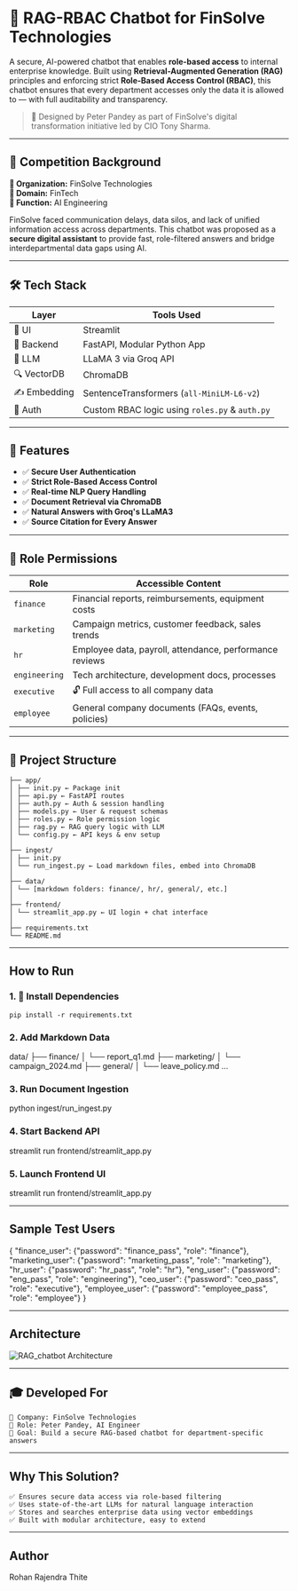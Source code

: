 # 🔐 RAG-RBAC Chatbot for FinSolve Technologies

A secure, AI-powered chatbot that enables **role-based access** to internal enterprise knowledge. Built using **Retrieval-Augmented Generation (RAG)** principles and enforcing strict **Role-Based Access Control (RBAC)**, this chatbot ensures that every department accesses only the data it is allowed to — with full auditability and transparency.

> 🧠 Designed by Peter Pandey as part of FinSolve's digital transformation initiative led by CIO Tony Sharma.

---

## 💼 Competition Background

**🏢 Organization:** FinSolve Technologies  
**📍 Domain:** FinTech  
**🎯 Function:** AI Engineering  

FinSolve faced communication delays, data silos, and lack of unified information access across departments. This chatbot was proposed as a **secure digital assistant** to provide fast, role-filtered answers and bridge interdepartmental data gaps using AI.

---

## 🛠️ Tech Stack

| Layer       | Tools Used                              |
|-------------|------------------------------------------|
| 💬 UI       | Streamlit                                |
| 🔧 Backend  | FastAPI, Modular Python App              |
| 🧠 LLM      | LLaMA 3 via Groq API                     |
| 🔍 VectorDB | ChromaDB                                 |
| ✍️ Embedding| SentenceTransformers (`all-MiniLM-L6-v2`)|
| 🔐 Auth     | Custom RBAC logic using `roles.py` & `auth.py`|

---

## 🧠 Features

- ✅ **Secure User Authentication**
- ✅ **Strict Role-Based Access Control**
- ✅ **Real-time NLP Query Handling**
- ✅ **Document Retrieval via ChromaDB**
- ✅ **Natural Answers with Groq's LLaMA3**
- ✅ **Source Citation for Every Answer**

---

## 🔐 Role Permissions

| Role          | Accessible Content                                                       |
|---------------|--------------------------------------------------------------------------|
| `finance`     | Financial reports, reimbursements, equipment costs                       |
| `marketing`   | Campaign metrics, customer feedback, sales trends                        |
| `hr`          | Employee data, payroll, attendance, performance reviews                  |
| `engineering` | Tech architecture, development docs, processes                           |
| `executive`   | 🔓 Full access to all company data                                       | 
| `employee`    | General company documents (FAQs, events, policies)                       |

---

## 🧱 Project Structure

``` RAG_chatbot
├── app/
│ ├── init.py ← Package init
│ ├── api.py ← FastAPI routes
│ ├── auth.py ← Auth & session handling
│ ├── models.py ← User & request schemas
│ ├── roles.py ← Role permission logic
│ ├── rag.py ← RAG query logic with LLM
│ └── config.py ← API keys & env setup
│
├── ingest/
│ ├── init.py
│ └── run_ingest.py ← Load markdown files, embed into ChromaDB
│
├── data/
│ └── [markdown folders: finance/, hr/, general/, etc.]
│
├── frontend/
│ └── streamlit_app.py ← UI login + chat interface
│
├── requirements.txt
└── README.md
```

---

## How to Run

### 1. 🔧 Install Dependencies

```pip install -r requirements.txt```

### 2.  Add Markdown Data

data/
├── finance/
│   └── report_q1.md
├── marketing/
│   └── campaign_2024.md
├── general/
│   └── leave_policy.md
...

### 3. Run Document Ingestion

python ingest/run_ingest.py

### 4. Start Backend API

streamlit run frontend/streamlit_app.py

### 5. Launch Frontend UI

streamlit run frontend/streamlit_app.py

---

## Sample Test Users

{
  "finance_user":  {"password": "finance_pass", "role": "finance"},
  "marketing_user": {"password": "marketing_pass", "role": "marketing"},
  "hr_user":        {"password": "hr_pass", "role": "hr"},
  "eng_user":       {"password": "eng_pass", "role": "engineering"},
  "ceo_user":      {"password": "ceo_pass", "role": "executive"},
  "employee_user":  {"password": "employee_pass", "role": "employee"}
}

---

## Architecture

![RAG_chatbot Architecture](https://github.com/user-attachments/assets/35685c9e-4af9-4292-9938-c40257281983)

---

## 🎓 Developed For

```🏁 Competition: Gen AI & Data Science Challenge
🏢 Company: FinSolve Technologies
👤 Role: Peter Pandey, AI Engineer
🧠 Goal: Build a secure RAG-based chatbot for department-specific answers
```
---

## Why This Solution?
```
✅ Ensures secure data access via role-based filtering
✅ Uses state-of-the-art LLMs for natural language interaction
✅ Stores and searches enterprise data using vector embeddings
✅ Built with modular architecture, easy to extend
```
---

## Author
Rohan Rajendra Thite



